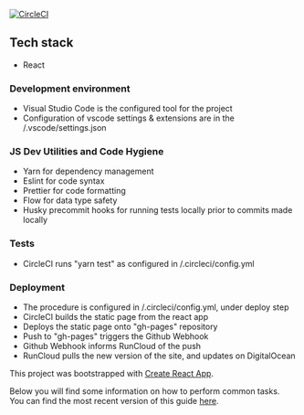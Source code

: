 [![CircleCI](https://circleci.com/gh/ayildirim/bio2.svg?style=svg)](https://circleci.com/gh/ayildirim/bio2)

## Tech stack
- React

### Development environment
- Visual Studio Code is the configured tool for the project
- Configuration of vscode settings & extensions are in the /.vscode/settings.json

### JS Dev Utilities and Code Hygiene
- Yarn for dependency management
- Eslint for code syntax
- Prettier for code formatting
- Flow for data type safety
- Husky precommit hooks for running tests locally prior to commits made locally

### Tests
- CircleCI runs "yarn test" as configured in /.circleci/config.yml

### Deployment
- The procedure is configured in /.circleci/config.yml, under deploy step
- CircleCI builds the static page from the react app
- Deploys the static page onto "gh-pages" repository
- Push to "gh-pages" triggers the Github Webhook
- Github Webhook informs RunCloud of the push
- RunCloud pulls the new version of the site, and updates on DigitalOcean

This project was bootstrapped with [Create React App](https://github.com/facebookincubator/create-react-app).

Below you will find some information on how to perform common tasks.<br>
You can find the most recent version of this guide [here](https://github.com/facebookincubator/create-react-app/blob/master/packages/react-scripts/template/README.md).
